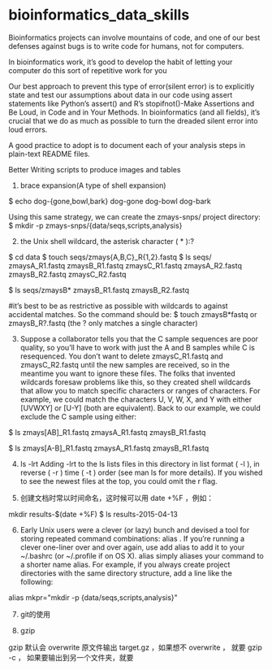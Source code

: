 # bioinformatics_data_skills

Bioinformatics projects can involve mountains of code, and one of our best defenses
against bugs is to write code for humans, not for computers.

In bioinformatics work, it’s good to develop the habit of letting your computer do this sort of repetitive work for you

Our best approach to prevent this type of error(silent error) is to explicitly state and test our assumptions about data in our code using assert statements like Python’s assert() and R’s stopifnot()-Make Assertions and Be Loud, in Code and in Your Methods. In bioinformatics (and all fields), it’s crucial that we do as much as possible to turn the dreaded silent error into loud
errors.

A good practice to adopt is to document each of your analysis steps in plain-text
README files.

Better Writing scripts to produce images and tables

1. brace expansion(A type of shell expansion)

$ echo dog-{gone,bowl,bark}
dog-gone dog-bowl dog-bark

Using this same strategy, we can create the zmays-snps/ project directory:
$ mkdir -p zmays-snps/{data/seqs,scripts,analysis}

2. the Unix shell wildcard, the asterisk character ( * ):?

$ cd data
$ touch seqs/zmays{A,B,C}_R{1,2}.fastq
$ ls seqs/
zmaysA_R1.fastq zmaysB_R1.fastq zmaysC_R1.fastq
zmaysA_R2.fastq zmaysB_R2.fastq zmaysC_R2.fastq

$ ls seqs/zmaysB*
zmaysB_R1.fastq zmaysB_R2.fastq

#it’s best to be as restrictive as possible with wildcards to against accidental matches. So the command should be:
$ touch zmaysB*fastq or zmaysB_R?.fastq (the ? only matches a single
character)

3. Suppose a collaborator tells you that the C sample sequences are poor
quality, so you’ll have to work with just the A and B samples while C is resequenced.
You don’t want to delete zmaysC_R1.fastq and zmaysC_R2.fastq until the new samples
are received, so in the meantime you want to ignore these files. The folks that invented
wildcards foresaw problems like this, so they created shell wildcards that allow you to
match specific characters or ranges of characters. For example, we could match the
characters U, V, W, X, and Y with either [UVWXY] or [U-Y] (both are equivalent). Back
to our example, we could exclude the C sample using either:

$ ls zmays[AB]_R1.fastq
zmaysA_R1.fastq zmaysB_R1.fastq

$ ls zmays[A-B]_R1.fastq
zmaysA_R1.fastq zmaysB_R1.fastq

4. ls -lrt
Adding -lrt to the ls lists files in this directory in list format ( -l ), in reverse ( -r ) time
( -t ) order (see man ls for more details). If you wished to see the newest files at the top, you could
omit the r flag.

5. 创建文档时常以时间命名，这时候可以用 date +%F ，例如：

mkdir results-$(date +%F)
$ ls results-2015-04-13

6. Early Unix users were a clever (or lazy) bunch and devised a tool for storing repeated command
combinations: alias . If you’re running a clever one-liner over and over again, use add alias to add it to your ~/.bashrc (or ~/.profile if on OS X). alias simply aliases your command to a shorter name alias.
For example, if you always create project directories with the same directory structure, add a line like the following:

alias mkpr="mkdir -p {data/seqs,scripts,analysis}"

7. git的使用

8. gzip

gzip <target> 默认会 overwrite 原文件输出 target.gz ，如果想不 overwrite ， 就要 gzip -c <target> ， 如果要输出到另一个文件夹，就要





